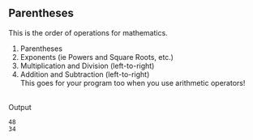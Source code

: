 ## Parentheses
This is the order of operations for mathematics.<br/>
1. Parentheses<br/>
2. Exponents (ie Powers and Square Roots, etc.)<br/>
3. Multiplication and Division (left-to-right)<br/>
4. Addition and Subtraction (left-to-right)<br/>
This goes for your program too when you use arithmetic operators!
<br/>
Output

```
48
34
```
